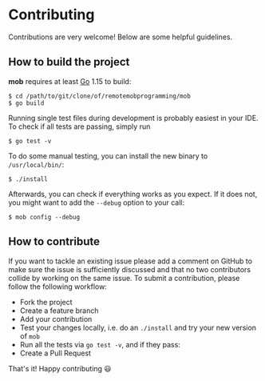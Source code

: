 # Contributing

Contributions are very welcome! Below are some helpful guidelines.

## How to build the project

**mob** requires at least [Go](https://go.dev/) 1.15 to build:

```
$ cd /path/to/git/clone/of/remotemobprogramming/mob
$ go build
```

Running single test files during development is probably easiest in your IDE.
To check if all tests are passing, simply run

```
$ go test -v
```

To do some manual testing, you can install the new binary to `/usr/local/bin/`:

```
$ ./install
```

Afterwards, you can check if everything works as you expect.
If it does not, you might want to add the `--debug` option to your call:

```
$ mob config --debug
```

## How to contribute

If you want to tackle an existing issue please add a comment on GitHub to make sure the issue is
sufficiently discussed and that no two contributors collide by working on the same issue. 
To submit a contribution, please follow the following workflow:

- Fork the project
- Create a feature branch
- Add your contribution
- Test your changes locally, i.e. do an `./install` and try your new version of `mob`
- Run all the tests via `go test -v`, and if they pass:
- Create a Pull Request

That's it! Happy contributing 😃
